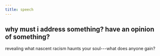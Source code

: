 ```yaml
---
title: speech
---
```


## why must i address something? have an opinion of something?
revealing what nascent racism haunts your soul---what does anyone gain?
